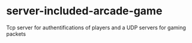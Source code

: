 # server-included-arcade-game

Tcp server for authentifications of players and a UDP servers for gaming packets
